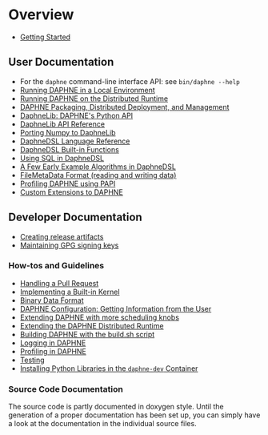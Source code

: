 # Overview

- [Getting Started](/doc/GettingStarted.md)

## User Documentation

- For the `daphne` command-line interface API: see `bin/daphne --help`
- [Running DAPHNE in a Local Environment](/doc/RunningDaphneLocally.md)
- [Running DAPHNE on the Distributed Runtime](/doc/DistributedRuntime.md)
- [DAPHNE Packaging, Distributed Deployment, and Management](/doc/Deploy.md)
- [DaphneLib: DAPHNE's Python API](/doc/DaphneLib/Overview.md)
- [DaphneLib API Reference](/doc/DaphneLib/APIRef.md)
- [Porting Numpy to DaphneLib](/doc/DaphneLib/Numpy2DaphneLib.md)
- [DaphneDSL Language Reference](/doc/DaphneDSL/LanguageRef.md)
- [DaphneDSL Built-in Functions](/doc/DaphneDSL/Builtins.md)
- [Using SQL in DaphneDSL](/doc/tutorial/sqlTutorial.md)
- [A Few Early Example Algorithms in DaphneDSL](/scripts/algorithms/)
- [FileMetaData Format (reading and writing data)](/doc/FileMetaDataFormat.md)
- [Profiling DAPHNE using PAPI](/doc/Profiling.md)
- [Custom Extensions to DAPHNE](/doc/Extensions.md)

## Developer Documentation

* [Creating release artifacts](ReleaseScripts.md)
* [Maintaining GPG signing keys](GPG-signing-keys.md)

### How-tos and Guidelines

- [Handling a Pull Request](/doc/development/HandlingPRs.md)
- [Implementing a Built-in Kernel](/doc/development/ImplementBuiltinKernel.md)
- [Binary Data Format](/doc/BinaryFormat.md)
- [DAPHNE Configuration: Getting Information from the User](/doc/Config.md)
- [Extending DAPHNE with more scheduling knobs](/doc/development/ExtendingSchedulingKnobs.md)
- [Extending the DAPHNE Distributed Runtime](/doc/development/ExtendingDistributedRuntime.md)
- [Building DAPHNE with the build.sh script](/doc/development/BuildingDaphne.md)
- [Logging in DAPHNE](/doc/development/Logging.md)
- [Profiling in DAPHNE](/doc/development/Profiling.md)
- [Testing](/doc/development/Testing.md)
- [Installing Python Libraries in the `daphne-dev` Container](/doc/development/InstallPythonLibsInContainer.md)

### Source Code Documentation

The source code is partly documented in doxygen style.
Until the generation of a proper documentation has been set up, you can simply have a look at the documentation in the individual source files.
